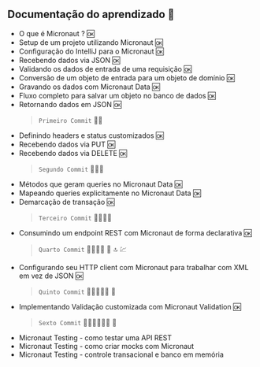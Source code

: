 ## Documentação do aprendizado 📕

- O que é Micronaut ? 🆗
- Setup de um projeto utilizando Micronaut 🆗
- Configuração do IntelliJ para o Micronaut 🆗
- Recebendo dados via JSON 🆗
- Validando os dados de entrada de uma requisição 🆗
- Conversão de um objeto de entrada para um objeto de domínio 🆗
- Gravando os dados com Micronaut Data 🆗
- Fluxo completo para salvar um objeto no banco de dados 🆗
- Retornando dados em JSON 🆗 
  >``Primeiro Commit`` 👣🚀
- Definindo headers e status customizados 🆗
- Recebendo dados via PUT 🆗
- Recebendo dados via DELETE 🆗
  >``Segundo Commit`` 👣👣🚀
- Métodos que geram queries no Micronaut Data 🆗
- Mapeando queries explicitamente no Micronaut Data 🆗
- Demarcação de transação 🆗
  >``Terceiro Commit`` 👣👣👣🚀
- Consumindo um endpoint REST com Micronaut de forma declarativa 🆗
  >``Quarto Commit`` 👣👣👣👣 🚀 🔝 💹
- Configurando seu HTTP client com Micronaut para trabalhar com XML em vez de JSON 🆗
  >``Quinto Commit`` 👣👣👣👣👣 🚀 
- Implementando Validação customizada com Micronaut Validation 🆗
  >``Sexto Commit`` 👣👣👣👣👣👣 🚀
- Micronaut Testing - como testar uma API REST
- Micronaut Testing - como criar mocks com Micronaut
- Micronaut Testing - controle transacional e banco em memória

